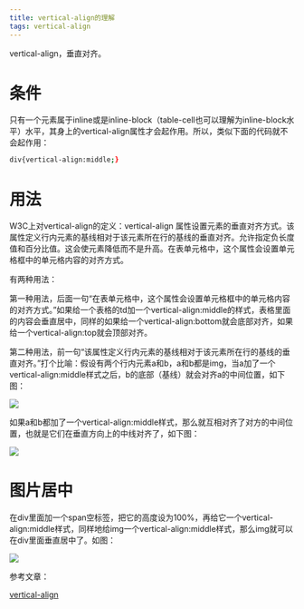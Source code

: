 ```yaml
---
title: vertical-align的理解
tags: vertical-align
---
```


vertical-align，垂直对齐。

<!--more-->

# 条件

只有一个元素属于inline或是inline-block（table-cell也可以理解为inline-block水平）水平，其身上的vertical-align属性才会起作用。所以，类似下面的代码就不会起作用：

```bash
div{vertical-align:middle;}
```

# 用法

W3C上对vertical-align的定义：vertical-align 属性设置元素的垂直对齐方式。该属性定义行内元素的基线相对于该元素所在行的基线的垂直对齐。允许指定负长度值和百分比值。这会使元素降低而不是升高。在表单元格中，这个属性会设置单元格框中的单元格内容的对齐方式。

有两种用法：

第一种用法，后面一句“在表单元格中，这个属性会设置单元格框中的单元格内容的对齐方式。”如果给一个表格的td加一个vertical-align:middle的样式，表格里面的内容会垂直居中，同样的如果给一个vertical-align:bottom就会底部对齐，如果给一个vertical-align:top就会顶部对齐。

第二种用法，前一句“该属性定义行内元素的基线相对于该元素所在行的基线的垂直对齐。”打个比喻：假设有两个行内元素a和b，a和b都是img，当a加了一个vertical-align:middle样式之后，b的底部（基线）就会对齐a的中间位置，如下图：

![](http://pic002.cnblogs.com/images/2012/214152/2012032120552273.png)

如果a和b都加了一个vertical-align:middle样式，那么就互相对齐了对方的中间位置，也就是它们在垂直方向上的中线对齐了，如下图：

![](http://pic002.cnblogs.com/images/2012/214152/2012032120584288.png)

# 图片居中

在div里面加一个span空标签，把它的高度设为100%，再给它一个vertical-align:middle样式，同样地给img一个vertical-align:middle样式，那么img就可以在div里面垂直居中了。如图：

![](http://pic002.cnblogs.com/images/2012/214152/2012032121121823.png)

参考文章：

[vertical-align](http://blog.csdn.net/wyzlwyzl/article/details/17734077)

